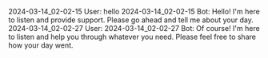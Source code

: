 2024-03-14_02-02-15 User: hello
2024-03-14_02-02-15 Bot: Hello! I'm here to listen and provide support. Please go ahead and tell me about your day.
2024-03-14_02-02-27 User: 
2024-03-14_02-02-27 Bot: Of course! I'm here to listen and help you through whatever you need. Please feel free to share how your day went.
